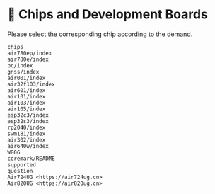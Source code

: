 # 🧮 Chips and Development Boards

Please select the corresponding chip according to the demand.

```{toctree}
chips
air780ep/index
air780e/index
pc/index
gnss/index
air001/index
air32f103/index
air601/index
air101/index
air103/index
air105/index
esp32c3/index
esp32s3/index
rp2040/index
swm181/index
air302/index
air640w/index
W806
coremark/README
supported
question
Air724UG <https://air724ug.cn>
Air820UG <https://air820ug.cn>
```
